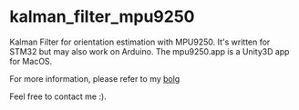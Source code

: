 # kalman_filter_mpu9250

Kalman Filter for orientation estimation with MPU9250. It's written for STM32 but may also work on Arduino. The mpu9250.app is a Unity3D app for MacOS. 

For more information, please refer to my [bolg](https://xianyu.world)

Feel free to contact me :).
